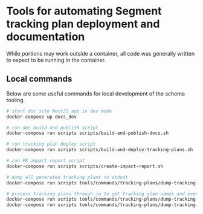# Tools for automating Segment tracking plan deployment and documentation

While portions may work outside a container, all code was generally written to expect to be running in the container.

## Local commands

Below are some useful commands for local development of the schema tooling.

```sh
# start doc site NextJS app in dev mode
docker-compose up docs_dev

# run doc build and publish script
docker-compose run scripts scripts/build-and-publish-docs.sh

# run tracking plan deploy script
docker-compose run scripts scripts/build-and-deploy-tracking-plans.sh

# run PR impact report script
docker-compose run scripts scripts/create-impact-report.sh

# dump all generated tracking plans to stdout
docker-compose run scripts tools/commands/tracking-plans/dump-tracking-plans.js

# process tracking plans through jq to get tracking plan names and events
docker-compose run scripts tools/commands/tracking-plans/dump-tracking-plans.js | jq .[].display_name
docker-compose run scripts tools/commands/tracking-plans/dump-tracking-plans.js | jq .[].rules.events[].name
```
